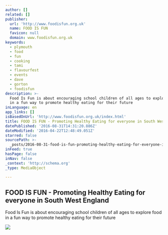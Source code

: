 ```yaml
---
author: []
related: []
publisher:
  url: 'http://www.foodisfun.org.uk'
  name: FOOD IS FUN
  favicon: null
  domain: www.foodisfun.org.uk
keywords:
  - plymouth
  - food
  - fun
  - cooking
  - tami
  - flavourfest
  - events
  - dave
  - gorton
  - foodisfun
description: >-
  Food Is Fun is about encouraging school children of all ages to explore food
  in a fun way to promote healthy eating for their future
inLanguage: en
app_links: []
isBasedOnUrl: 'http://www.foodisfun.org.uk/index.html'
title: FOOD IS FUN - Promoting Healthy Eating for everyone in South West England
datePublished: '2016-08-31T14:31:20.886Z'
dateModified: '2016-04-22T12:48:49.051Z'
starred: false
sourcePath: >-
  _posts/2016-08-31-food-is-fun-promoting-healthy-eating-for-everyone-in-south.md
inFeed: true
hasPage: false
inNav: false
_context: 'http://schema.org'
_type: MediaObject

---
```

<article style=""><h1>FOOD IS FUN - Promoting Healthy Eating for everyone in South West England</h1><p>Food Is Fun is about encouraging school children of all ages to explore food in a fun way to promote healthy eating for their future</p><img src="http://www.foodisfun.org.uk/Images/Food%20is%20Fun%20Final%20Logo%20White.jpg" /></article>
